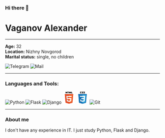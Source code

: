 <h3>Hi there 👋</h3>
<h1>Vaganov Alexander</h1>
<hr>

<div><b>Age:</b> 32</div>
<div><b>Location:</b> Nizhny Novgorod</div>
<div><b>Marital status:</b> single, no children</div>

<a style="text-decoration: none;" href="https://telegram.me/de1i0n" target="_blank"> <img src="https://img.utdstc.com/icon/ae1/12a/ae112a2a5bdd9cf7a6fd50b88855b5330bdccf2c552b13ab4d9b59d9369a01cc:200" alt="Telegram" title="Telegram" width="40" height="40"/></a>
<a style="text-decoration: none;" href="mailto:alexander-vaganov@mail.ru" target="_blank"> <img src="https://freesvg.org/img/Mail-Icon-White-on-Grey.png" alt="Mail" title="Mail" width="40" height="40"/></a>
<hr>

<h3>Languages and Tools:</h3>
<div><a style="text-decoration: none;" href="https://www.python.org/" target="_blank"> <img src="https://upload.wikimedia.org/wikipedia/commons/thumb/c/c3/Python-logo-notext.svg/1200px-Python-logo-notext.svg.png" alt="Python" title="Python" width="40" height="40"/></a>
<a style="text-decoration: none;" href="https://flask.palletsprojects.com/en/2.0.x/" target="_blank"> <img src="https://thumb.tildacdn.com/tild6636-3937-4666-b036-366437373764/-/resize/600x/-/format/webp/flask-logo.png" alt="Flask" title="Flask" width="40" height="40"/></a>
<a style="text-decoration: none;" href="https://docs.djangoproject.com/en/3.2/" target="_blank"> <img src="https://hsto.org/getpro/freelansim/allfiles/53/533/533670/839d71d825.png" alt="Django" title ="Django" width="40" height="40"/></a>
  <a style="text-decoration: none;" href="https://www.w3.org/html/" target="_blank"> <img src="https://raw.githubusercontent.com/devicons/devicon/master/icons/html5/html5-original-wordmark.svg" alt="HTML" title="HTML" width="40" height="40"/></a>
  <a style="text-decoration: none;" href="https://www.w3schools.com/css/" target="_blank"> <img src="https://raw.githubusercontent.com/devicons/devicon/master/icons/css3/css3-original-wordmark.svg" alt="CSS" title="CSS" width="40" height="40"/></a>
<a style="text-decoration: none;" href="https://git-scm.com/" target="_blank"> <img src="https://camo.githubusercontent.com/fbfcb9e3dc648adc93bef37c718db16c52f617ad055a26de6dc3c21865c3321d/68747470733a2f2f7777772e766563746f726c6f676f2e7a6f6e652f6c6f676f732f6769742d73636d2f6769742d73636d2d69636f6e2e737667" alt="Git" title="Git" width="40" height="40"/></a></div>
<hr>

<h3>About me</h3>

<p>I don't have any experience in IT. I just study Python, Flask and Django.</p>
